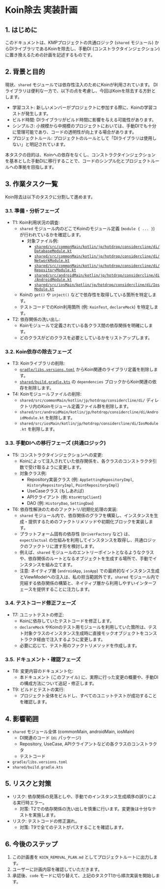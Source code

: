# Koin除去 実装計画

## 1. はじめに

このドキュメントは、KMPプロジェクトの共通ロジック (`shared` モジュール) からDIライブラリであるKoinを除去し、手動DI (コンストラクタインジェクション) に置き換えるための計画を記述するものです。

## 2. 背景と目的

現状、`shared` モジュールでは依存性注入のためにKoinが利用されています。
DIライブラリは便利な一方で、以下の点を考慮し、今回はKoinを除去する方針とします。

* 学習コスト: 新しいメンバーがプロジェクトに参加する際に、Koinの学習コストが発生します。
* ビルド時間: DIライブラリがビルド時間に影響を与える可能性があります。
* シンプルさ: 小規模から中規模のプロジェクトにおいては、手動DIでも十分に管理可能であり、コードの透明性が向上する場合があります。
* プロジェクトルール: プロジェクトのルールとして「DIライブラリは使用しない」と明記されています。

本タスクの目的は、Koinへの依存をなくし、コンストラクタインジェクションを基本とした手動DIに移行することで、コードのシンプル化とプロジェクトルールへの準拠を目指します。

## 3. 作業タスク一覧

Koin除去は以下のタスクに分割して進めます。

### 3.1. 準備・分析フェーズ

* T1: Koin利用状況の調査:
    * `shared` モジュール内のどこでKoinのモジュール定義 (`module { ... }`) が行われているかを確認します。
        * 対象ファイル例:
            * [`shared/src/commonMain/kotlin/jp/hotdrop/considercline/di/DatabaseModule.kt`](shared/src/commonMain/kotlin/jp/hotdrop/considercline/di/DatabaseModule.kt)
            * [`shared/src/commonMain/kotlin/jp/hotdrop/considercline/di/NetworkModule.kt`](shared/src/commonMain/kotlin/jp/hotdrop/considercline/di/NetworkModule.kt)
            * [`shared/src/commonMain/kotlin/jp/hotdrop/considercline/di/RepositoryModule.kt`](shared/src/commonMain/kotlin/jp/hotdrop/considercline/di/RepositoryModule.kt)
            * [`shared/src/androidMain/kotlin/jp/hotdrop/considercline/di/AndroidModule.kt`](shared/src/androidMain/kotlin/jp/hotdrop/considercline/di/AndroidModule.kt)
            * [`shared/src/iosMain/kotlin/jp/hotdrop/considercline/di/IosModule.kt`](shared/src/iosMain/kotlin/jp/hotdrop/considercline/di/IosModule.kt)
    * Koinの `get()` や `inject()` などで依存性を取得している箇所を特定します。
    * テストコードでのKoin利用箇所 (例: `KoinTest`, `declareMock`) を特定します。
* T2: 依存関係の洗い出し:
    * Koinモジュールで定義されている各クラス間の依存関係を明確にします。
    * どのクラスがどのクラスを必要としているかをリストアップします。

### 3.2. Koin依存の除去フェーズ

* T3: Koinライブラリの削除:
    * [`gradle/libs.versions.toml`](gradle/libs.versions.toml) からKoin関連のライブラリ定義を削除します。
    * [`shared/build.gradle.kts`](shared/build.gradle.kts) の `dependencies` ブロックからKoin関連の依存を削除します。
* T4: Koinモジュールファイルの削除:
    * `shared/src/commonMain/kotlin/jp/hotdrop/considercline/di/` ディレクトリ内のKoinモジュール定義ファイル群を削除します。
    * `shared/src/androidMain/kotlin/jp/hotdrop/considercline/di/AndroidModule.kt` を削除します。
    * `shared/src/iosMain/kotlin/jp/hotdrop/considercline/di/IosModule.kt` を削除します。

### 3.3. 手動DIへの移行フェーズ (共通ロジック)

* T5: コンストラクタインジェクションへの変更:
    * Koinによって注入されていた依存関係を、各クラスのコンストラクタ引数で受け取るように変更します。
    * 対象クラス例:
        * Repository実装クラス (例: `AppSettingRepositoryImpl`, `HistoryRepositoryImpl`, `PointRepositoryImpl`)
        * UseCaseクラス (もしあれば)
        * APIクライアント (例: `KtorHttpClient`)
        * DAO (例: `HistoryDao`, `SettingDao`)
* T6: 依存性解決のためのファクトリ/初期化処理の実装:
    * `shared` モジュール内で、依存関係のグラフを構築し、インスタンスを生成・提供するためのファクトリメソッドや初期化ブロックを実装します。
    * プラットフォーム固有の依存性 (`DriverFactory` など) は、`expect`/`actual` の仕組みを利用してインスタンスを取得し、共通ロジックのファクトリに渡す形を検討します。
    * 例えば、`shared` モジュールのエントリーポイントとなるようなクラスや、依存関係のルートとなるオブジェクトを生成する場所で、手動でインスタンスを組み立てます。
    * 注意: ネイティブ層 (`androidApp`, `iosApp`) での最終的なインスタンス生成とViewModelへの注入は、私の担当範囲外です。`shared` モジュール内で完結する依存関係の構築と、ネイティブ層から利用しやすいインターフェースを提供することに注力します。

### 3.4. テストコード修正フェーズ

* T7: ユニットテストの修正:
    * Koinに依存していたテストコードを修正します。
    * `declareMock` やKoinのテスト用モジュールを利用していた箇所は、テスト対象クラスのインスタンス生成時に直接モックオブジェクトをコンストラクタ経由で注入するように変更します。
    * 必要に応じて、テスト用のファクトリメソッドを作成します。

### 3.5. ドキュメント・確認フェーズ

* T8: 変更内容のドキュメント化:
    * 本ドキュメント (このファイル) に、実際に行った変更の概要や、手動DIの構成方法について追記・修正します。
* T9: ビルドとテストの実行:
    * プロジェクト全体をビルドし、すべてのユニットテストが成功することを確認します。

## 4. 影響範囲

* `shared` モジュール全体 (commonMain, androidMain, iosMain)
    * DI関連のコード (`di` パッケージ)
    * Repository, UseCase, APIクライアントなどの各クラスのコンストラクタ
    * テストコード
* `gradle/libs.versions.toml`
* `shared/build.gradle.kts`

## 5. リスクと対策

* リスク: 依存関係の見落としや、手動でのインスタンス生成順序の誤りによる実行時エラー。
    * 対策: T2での依存関係の洗い出しを慎重に行います。変更後は十分なテストを実施します。
* リスク: テストコードの修正漏れ。
    * 対策: T9で全てのテストがパスすることを確認します。

## 6. 今後のステップ

1.  この計画書を `KOIN_REMOVAL_PLAN.md` としてプロジェクトルートに出力します。
2.  ユーザーに計画内容を確認していただきます。
3.  承認後、`code` モードに切り替えて、上記のタスクT1から順次実装を開始します。

